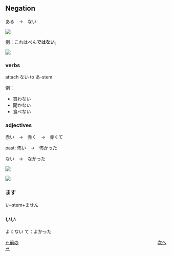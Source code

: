## Negation

ある　→　ない

![](https://i.imgur.com/OB97zON.png)


例：これはぺん**ではない**。

![](https://i.imgur.com/R2ubB4D.png)

### verbs
 attach ない to あ-stem

例：
- 買わない
- 聞かない
- 食べない

### adjectives

赤い　→　赤く　→　赤くて

past: 怖い　→　怖かった

ない　→　なかった

![](https://i.imgur.com/fbhoKs9.png)


![](https://i.imgur.com/AJEgwFz.png)



### ます

い-stem+ません

### いい

よくない
て：よかった

[←前の](第6課.md)　　　　　　　　　　　　　　　　　　　　　　　　　　　　　　　[次へ→](第8a課.md)
